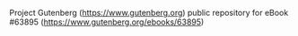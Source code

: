 Project Gutenberg (https://www.gutenberg.org) public repository for eBook #63895 (https://www.gutenberg.org/ebooks/63895)
